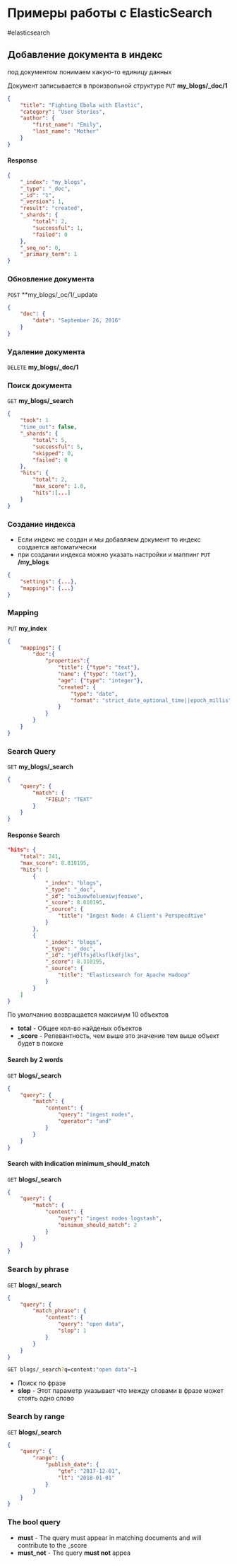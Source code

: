 # Примеры работы с ElasticSearch
#elasticsearch
## Добавление документа в индекс
под документом понимаем какую-то единицу данных

Документ записывается в произвольной структуре
`PUT` **my_blogs/_doc/1**
```json
{
	"title": "Fighting Ebola with Elastic",
	"category": "User Stories",
	"author": {
		"first_name": "Emily",
		"last_name": "Mother"
	}
}
```

#### Response
```json
{
	"_index": "my_blogs",
	"_type": "_doc",
	"_id": "1",
	"_version": 1,
	"result": "created",
	"_shards": {
		"total": 2,
		"successful": 1,
		"failed": 0
	},
	"_seq_no": 0,
	"_primary_term": 1
}
```

### Обновление документа

`POST` **my_blogs/_oc/1/_update
```json
{
	"doc": {
		"date": "September 26, 2016"
	}
}
```

### Удаление документа

`DELETE` **my_blogs/_doc/1**

### Поиск документа

`GET` **my_blogs/_search**
```json
{
	"took": 1
	"time_out": false,
	"_shards": {
		"total": 5,
		"successful": 5,
		"skipped": 0,
		"failed": 0
	},
	"hits": {
		"total": 2,
		"max_score": 1.0,
		"hits":[...]
	}
}
```

### Создание индекса
- Если индекс не создан и мы добавляем документ то индекс создается автоматически
- при создании индекса можно указать настройки и маппинг
`PUT` **/my_blogs**
```json
{
	"settings": {...},
	"mappings": {...}
}
```

### Mapping
`PUT` **my_index**
```json
{
	"mappings": {
		"doc":{
			"properties":{
				"title": {"type": "text"},
				"name": {"type": "text"},
				"age": {"type": "integer"},
				"created": {
					"type": "date",
					"format": "strict_date_optional_time||epoch_millis"
				}
			}	
		}
	}
}
```

### Search Query

`GET` **my_blogs/_search**
```json
{
	"query": {
		"match": {
			"FIELD": "TEXT"
		}
	}
}
```

#### Response Search
```json
"hits": {
	"total": 241,
	"max_score": 8.810195,
	"hits": [
		{
			"_index": "blogs",
			"_type": "_doc",
			"_id": "oi3uowfolueoiwjfeoiwo",
			"_score": 8.810195,
			"_source": {
				"title": "Ingest Node: A Client's Perspecdtive"
			}
		},
		{
			"_index": "blogs",
			"_type": "_doc",
			"_id": "jdflfsjdlksflkdfjlks",
			"_score": 8.310195,
			"_source": {
				"title": "Elasticsearch for Apache Hadoop"
			}
		}
	]
}
```

По умолчанию возвращается максимум 10 объектов
- **total** - Общее кол-во найденых объектов
- **_score** - Релевантность, чем выше это значение тем выше объект будет в поиске

#### Search by 2 words
`GET` **blogs/_search**
```json
{
	"query": {
		"match": {
			"content": {
				"query": "ingest nodes",
				"operator": "and"
			}	
		}
	}
}
```

#### Search with indication minimum_should_match
`GET` **blogs/_search**
```json
{
	"query": {
		"match": {
			"content": {
				"query": "ingest nodes logstash",
				"minimum_should_match": 2
			}	
		}
	}
}
```

### Search by phrase
`GET` **blogs/_search**
```json
{
	"query": {
		"match_phrase": {
			"content": {
				"query": "open data",
				"slop": 1
			}	
		}
	}
}
```
```bash
GET blogs/_search?q=content:"open data"~1
```
- Поиск по фразе
- **slop** - Этот параметр указывает что между словами в фразе может стоять одно слово
### Search by range
`GET` **blogs/_search**
```json
{
	"query": {
		"range": {
			"publish_date": {
				"gte": "2017-12-01",
				"lt": "2018-01-01"
			}	
		}
	}
}
```

### The bool query

- **must** - The query must appear in matching documents and will contribute to the _score
-  **must_not** - The query **must not** appea